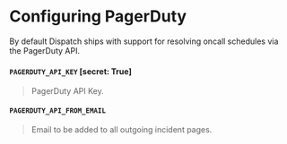 # Configuring PagerDuty

By default Dispatch ships with support for resolving oncall schedules via the PagerDuty API.

#### `PAGERDUTY_API_KEY` \[secret: True\]

> PagerDuty API Key.

#### `PAGERDUTY_API_FROM_EMAIL`

> Email to be added to all outgoing incident pages.

